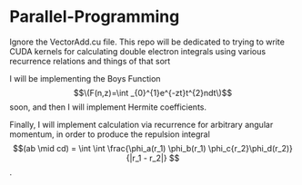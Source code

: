 # Parallel-Programming

Ignore the VectorAdd.cu file. This repo will be dedicated to trying to write CUDA kernels for calculating double electron integrals using various recurrence relations and things of that sort

I will be implementing the Boys Function $$\(F(n,z)=\int _{0}^{1}e^{-zt}t^{2}ndt\)$$ soon, and then I will implement Hermite coefficients. 

Finally, I will implement calculation via recurrence for arbitrary angular momentum, in order to produce the repulsion integral $$(ab \mid cd) = \int \int \frac{\phi_a(r_1) \phi_b(r_1) \phi_c{r_2}\phi_d(r_2)}{|r_1 - r_2|} $$. 

